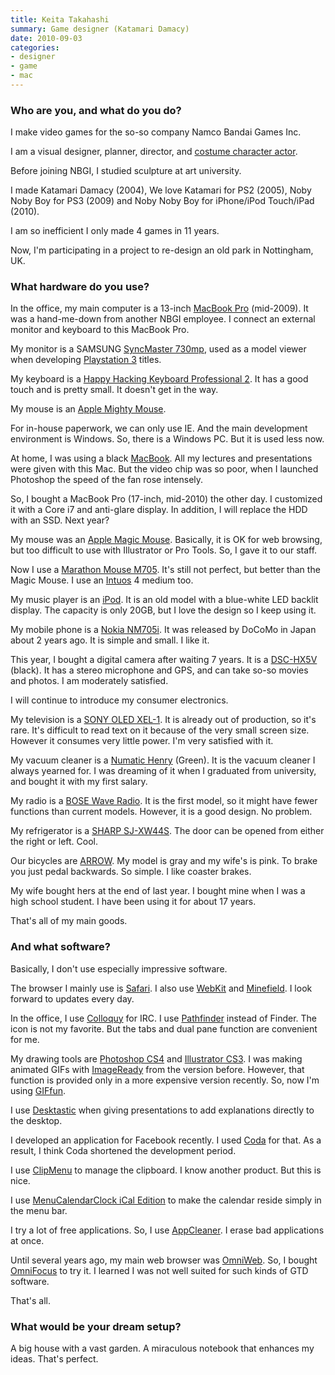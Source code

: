 ```yaml
---
title: Keita Takahashi
summary: Game designer (Katamari Damacy)
date: 2010-09-03
categories:
- designer
- game
- mac
---
```


### Who are you, and what do you do?

I make video games for the so-so company Namco Bandai Games Inc.

I am a visual designer, planner, director, and [costume character actor](http://www.youtube.com/watch?v=KgDWozpSF_M "Keita as Noby Noby Boy.").

Before joining NBGI, I studied sculpture at art university.

I made Katamari Damacy (2004), We love Katamari for PS2 (2005), Noby Noby Boy for PS3 (2009) and Noby Noby Boy for iPhone/iPod Touch/iPad (2010).

I am so inefficient I only made 4 games in 11 years.

Now, I'm participating in a project to re-design an old park in Nottingham, UK.

### What hardware do you use?

In the office, my main computer is a 13-inch [MacBook Pro][macbook-pro] (mid-2009). It was a hand-me-down from another NBGI employee. I connect an external monitor and keyboard to this MacBook Pro.

My monitor is a SAMSUNG [SyncMaster 730mp][syncmaster-730mp], used as a model viewer when developing [Playstation 3][ps3] titles.

My keyboard is a [Happy Hacking Keyboard Professional 2][happy-hacking-keyboard]. It has a good touch and is pretty small. It doesn't get in the way.

My mouse is an [Apple Mighty Mouse][mighty-mouse].

For in-house paperwork, we can only use IE. And the main development environment is Windows. So, there is a Windows PC. But it is used less now.

At home, I was using a black [MacBook][]. All my lectures and presentations were given with this Mac. But the video chip was so poor, when I launched Photoshop the speed of the fan rose intensely.

So, I bought a MacBook Pro (17-inch, mid-2010) the other day. I customized it with a Core i7 and anti-glare display. In addition, I will replace the HDD with an SSD. Next year?

My mouse was an [Apple Magic Mouse][magic-mouse]. Basically, it is OK for web browsing, but too difficult to use with Illustrator or Pro Tools. So, I gave it to our staff.

Now I use a [Marathon Mouse M705][marathon-m705]. It's still not perfect, but better than the Magic Mouse. I use an [Intuos][] 4 medium too.

My music player is an [iPod][]. It is an old model with a blue-white LED backlit display. The capacity is only 20GB, but I love the design so I keep using it.

My mobile phone is a [Nokia NM705i][nm705i]. It was released by DoCoMo in Japan about 2 years ago. It is simple and small. I like it.

This year, I bought a digital camera after waiting 7 years. It is a [DSC-HX5V][cyber-shot-hx5v] (black). It has a stereo microphone and GPS, and can take so-so movies and photos. I am moderately satisfied.

I will continue to introduce my consumer electronics.

My television is a [SONY OLED XEL-1][xel-1]. It is already out of production, so it's rare. It's difficult to read text on it because of the very small screen size. However it consumes very little power. I'm very satisfied with it.

My vacuum cleaner is a [Numatic Henry][henry-xtra] (Green). It is the vacuum cleaner I always yearned for. I was dreaming of it when I graduated from university, and bought it with my first salary.

My radio is a [BOSE Wave Radio][wave-radio-cd]. It is the first model, so it might have fewer functions than current models. However, it is a good design. No problem.

My refrigerator is a [SHARP SJ-XW44S][sj-xw44s]. The door can be opened from either the right or left. Cool.

Our bicycles are [ARROW](http://www.arrow.ecnet.jp/ "Arrow, bespoke bike makers."). My model is gray and my wife's is pink. To brake you just pedal backwards. So simple. I like coaster brakes.

My wife bought hers at the end of last year. I bought mine when I was a high school student. I have been using it for about 17 years.

That's all of my main goods.

### And what software?

Basically, I don't use especially impressive software.

The browser I mainly use is [Safari][]. I also use [WebKit][] and [Minefield][]. I look forward to updates every day.

In the office, I use [Colloquy][] for IRC. I use [Pathfinder][path-finder] instead of Finder. The icon is not my favorite. But the tabs and dual pane function are convenient for me.

My drawing tools are [Photoshop CS4][photoshop] and [Illustrator CS3][illustrator]. I was making animated GIFs with [ImageReady][] from the version before. However, that function is provided only in a more expensive version recently. So, now I'm using [GIFfun][giffun].

I use [Desktastic][] when giving presentations to add explanations directly to the desktop.

I developed an application for Facebook recently. I used [Coda][] for that. As a result, I think Coda shortened the development period.

I use [ClipMenu][] to manage the clipboard. I know another product. But this is nice.

I use [MenuCalendarClock iCal Edition][menucalendarclock] to make the calendar reside simply in the menu bar.

I try a lot of free applications. So, I use [AppCleaner][]. I erase bad applications at once.

Until several years ago, my main web browser was [OmniWeb][]. So, I bought [OmniFocus][] to try it. I learned I was not well suited for such kinds of GTD software.

That's all.

### What would be your dream setup?

A big house with a vast garden. A miraculous notebook that enhances my ideas. That's perfect.

[appcleaner]: http://freemacsoft.net/appcleaner/ "A tool for uninstalling applications."
[clipmenu]: http://www.clipmenu.com/ "A clipboard manager."
[coda]: https://panic.com/coda/ "A single-window HTML/web tool for the Mac."
[colloquy]: http://colloquy.info/ "An IRC client for the Mac."
[cyber-shot-hx5v]: https://www.amazon.com/Sony-Cyber-shot-DSC-HX5V-Wide-Angle-Stabilization/dp/B00328HR76 "A 10.2 megapixel digital camera."
[desktastic]: https://www.panic.com/desktastic/ "A tool for drawing all over your screen."
[giffun]: http://www.stone.com/GIFfun/ "An animated GIF tool."
[happy-hacking-keyboard]: https://en.wikipedia.org/wiki/Happy_Hacking_Keyboard "A computer keyboard."
[henry-xtra]: https://www.numatic.co.uk/products4.aspx?id=7 "A vacuum cleaner."
[illustrator]: https://www.adobe.com/products/illustrator.html "A vector graphics editor."
[imageready]: https://en.wikipedia.org/wiki/Adobe_ImageReady "A graphics tool and animated GIF creator, once included with Photoshop."
[intuos]: https://www.wacom.com/en-us/products/pen-tablets/intuos "A pen tablet."
[ipod]: https://www.apple.com/ipod/ "A music player."
[macbook-pro]: https://www.apple.com/macbook-pro/ "A laptop."
[macbook]: https://en.wikipedia.org/wiki/MacBook "A laptop."
[magic-mouse]: https://en.wikipedia.org/wiki/Magic_Mouse "A multi-touch mouse."
[marathon-m705]: https://www.logitech.com/en-us/product/marathon-mouse-m705 "A wireless mouse."
[menucalendarclock]: http://www.objectpark.net/mcc.html "A menubar calendar and clock"
[mighty-mouse]: https://en.wikipedia.org/wiki/Apple_Mighty_Mouse "A wireless mouse."
[minefield]: https://nightly.mozilla.org/ "A trunk build of Firefox"
[nm705i]: https://www.nttdocomo.co.jp/support/utilization/product/nm705i/index.html "A basic mobile phone."
[omnifocus]: https://www.omnigroup.com/omnifocus/ "Task management software for the Mac."
[omniweb]: https://en.wikipedia.org/wiki/OmniWeb "An alternative Mac browser based on WebKit."
[path-finder]: http://www.cocoatech.com/pathfinder/ "A replacement for Mac OS X's Finder file browser."
[photoshop]: https://www.adobe.com/products/photoshop.html "A bitmap image editor."
[ps3]: http://us.playstation.com/PS3/ "A shiny gaming console from Sony."
[safari]: https://www.apple.com/safari/ "A fast web browser."
[sj-xw44s]: https://kakaku.com/item/K0000058750/ "A fridge."
[syncmaster-730mp]: http://www.pcpro.co.uk/reviews/peripherals/63393/samsung-syncmaster-730mp "A 17 inch monitor/TV."
[wave-radio-cd]: http://en.wikipedia.org/wiki/Bose_wave_systems#Wave_Radio.2FCD "A radio and CD player."
[webkit]: https://nightly.webkit.org/ "A nightly build of Webkit."
[xel-1]: https://www.sony.jp/oel/products/XEL-1/ "An 11 inch OLED television."
